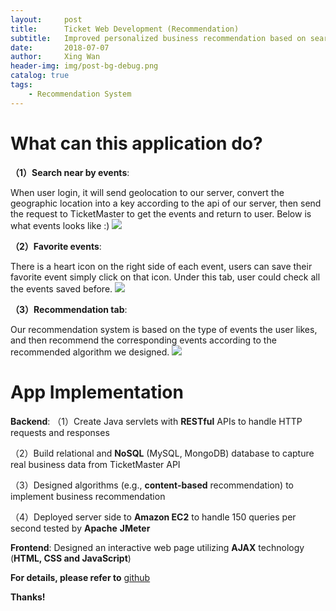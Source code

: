```yaml
---
layout:     post
title:      Ticket Web Development (Recommendation)
subtitle:   Improved personalized business recommendation based on search history and favorite records
date:       2018-07-07
author:     Xing Wan
header-img: img/post-bg-debug.png
catalog: true
tags:
    - Recommendation System
---
```

# What can this application do? 
**（1）Search near by events**:

When user login, it will send geolocation to our server, convert the geographic location into a key according to the api of our server, then send the request to TicketMaster to get the events and return to user. Below is what events looks like :)
![](https://lh3.googleusercontent.com/LKx_tHZupWoWw3tX0sEYQOsgUX5MJjijuMivfpX2s7xEMrN4NUToA6IlLUlrUKFCST8cH0jygpy6WcKSica_wRWLMVPunD_u097YgZoFWNZ_nVCDDrV3XfDqh-xkpRvAZUsSBQoKIUTGpwbjE_gW9EFSt6397AwQ4iY0c7s1MR3ryU8anXydUo15YYCkJ8417erfo4q9yRHM0EMSxc78cInluPpastZ7c6WVAo8reEYS1nU9y9-mXgd0D4KxNylxoPt7aSd5uUWIGtj8t9kWi18Y_cFLIc9jU27vgMUffkZFntw6MThVFWYC49anGfO2dlffr_TnFstXNjgk1Q6JQoMmPng-9G35OOp_RLcCJO6GPCnilGbEcVfMRoyktC3fhXzfM08kzNxFd_8dJ4oft167TzR7hoqFaeVt3NvZm06e8fSekHDYDB_fbMp3UPLCiOd1NHCKvhsduBWF9oShi0GZDo5r6sbLC4Ne7grRcs3BrJsfvNRooCpgUaXqgIApyittiP8RwF3aYBoTAGztUGjkX4gJsDpjScP0hMAa25G14fKktjPpMVJZVQT4549XRm9JZHAIuPqlEECuLsTUELdswzz3RKmkBjZVc59h90T6xMK1hd7Wv_v93UxfD3Dvg0hPtMrPHItHndPxMCrwuRpB=w1437-h676-no)

**（2）Favorite events**:

There is a heart icon on the right side of each event, users can save their favorite event simply click on that icon. Under this tab, user could check all the events saved before.
![](https://lh3.googleusercontent.com/ijLnP4nzAGpIs6M5NjV1VPhZD0murVUA3GOZpL7UJkb6KC9vCFCQSEMHGM_uNODFpY99cyPA-7c2eLsgo8IayQLqUrBGYsZYpTEHhoHQN7uEQP4WkyppmNlpUTbZLQNElPV7UN3KRO3YEX2GYZ_6uH_Rt7bWds8deXB1hfXT2840tvO1SIdOmYIu_gq_rqE-CRX2juNlZ-BXacguquUd977cx76xccReGPsen7wC18U0qzE6lTGPwlUFz2o7xIKeXclm914CcybGtq9imtBBTqcHZwuhwaTvk-KTcJKBhd0dAv16OT_DI2OhR2VWJ4U-4qKpuRL6oKZwlNnKSB92wnEmUEj7R9PxCmoIHs6UVO1txZRqFfbI7NnN6FvaX6VH0NPm1Sx2slWo4LfrZ8yKKOWnaEqJ-Iz9FbhSXSJ2nO3-V_lno42BOFoHepgaoTpMn_lcEA0jFVQ4CSCfp_XCMDMVWdqHQlu_DuyZKtJ1cytrQlHpma_Y9OPAerLQk2kV9dg5wGqH2QNsDEpbU131WnhCjsnoY-eDpujxEvdDy9I1mWGzyHvvwySGs_qnII2oJaQTMNHucImXZ73DKpvm72gHfqcUodlhsFgmrxya9aauyjnAm5fK_5gfCWkEIEiOGgZZPyjorm7IBWISTi7GvAjB=w1435-h694-no)

**（3）Recommendation tab**:

Our recommendation system is based on the type of events the user likes, and then recommend the corresponding events according to the recommended algorithm we designed. 
![](https://lh3.googleusercontent.com/jgM7-5-vpkbCGU6OKWIePOI4SC54qBWUhKvLAmConwJL8uleE5QxBDt5o669F3ePWL4K8htnrgVnK9GoL0BfZHr30TE0Ww5ygxOAtOGT49sASaZtN2CPvGyoXlx7QudQMB7o1YFvVjJouUY2Cj_XoaEsn5QWrSO7gIcOcDrjBIzguucAJ4AX4P0gfhKjKyaGSojgs_P7ZtXJ2QknYhzVdXlOYqr5mLn2bSbJhVPOiw6wEl7Zkhb0hP6cuI9m8bTcsm5L1AxsXBLPBwRYvI2WCHQ4vZB_2dGAAAf7ZUq1aSi04NNd2njh_32_wIGI8vYYHUNvQmTXbBZ_06cv9kVebAHOyU3jmr4UjBRo3RNoOFkE6kUjb-BLfGgDKkguZWEsvICGOQSX7AjI7YPLOuZ2AW-SHtRXSPqQMVwyIYuQhAiPNbNnIPCVrqrt2m3XzJ1pGgcEPoaO41TK4O5hTghI6oSBKuM48UmKrV7ViQA5xt8J_B0qVr8CoskZldAFHLH6Gx9jlYxtoWt8QyJZw9bHSTPSgXJ9tzFGwUVYjk4vTAQ9ioVnO7_ek3eQ4j_aQ5e1_cdGHj60QHTvq9ON1gktuAkriwprxe1x0mUEiQ1QIpLERjuW1jY4tMrBk9_kbqq1jGh8nMoTmB4hwTncEcB7jhq1=w1437-h695-no)

# App Implementation
**Backend**:
（1）Create Java servlets with **RESTful** APIs to handle HTTP requests and responses

（2）Build relational and **NoSQL** (MySQL, MongoDB) database to capture real business data from TicketMaster API

（3）Designed algorithms (e.g., **content-based** recommendation) to implement business recommendation

（4）Deployed server side to **Amazon EC2** to handle 150 queries per second tested by **Apache** **JMeter**

**Frontend**:
Designed an interactive web page utilizing **AJAX** technology (**HTML, CSS and JavaScript**)

**For details, please refer to** [github](https://github.com/bigAppleIsBiggerThanApple/ticketWebApp)

**Thanks!**
<!--stackedit_data:
eyJoaXN0b3J5IjpbNDg0ODM4OTE4XX0=
-->